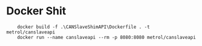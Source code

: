 # Docker Shit

        docker build -f .\CANSlaveShimAPI\Dockerfile . -t metrol/canslaveapi
        docker run --name canslaveapi --rm -p 8080:8080 metrol/canslaveapi
